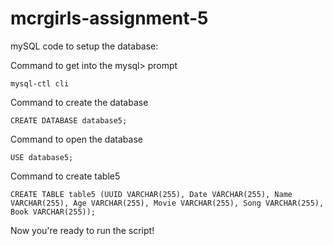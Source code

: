# mcrgirls-assignment-5

mySQL code to setup the database:

Command to get into the mysql> prompt

`mysql-ctl cli`

Command to create the database

`CREATE DATABASE database5;`

Command to open the database

`USE database5;`

Command to create table5

`CREATE TABLE table5 (UUID VARCHAR(255), Date VARCHAR(255), Name VARCHAR(255), Age VARCHAR(255), Movie VARCHAR(255), Song VARCHAR(255), Book VARCHAR(255)); `

Now you're ready to run the script!